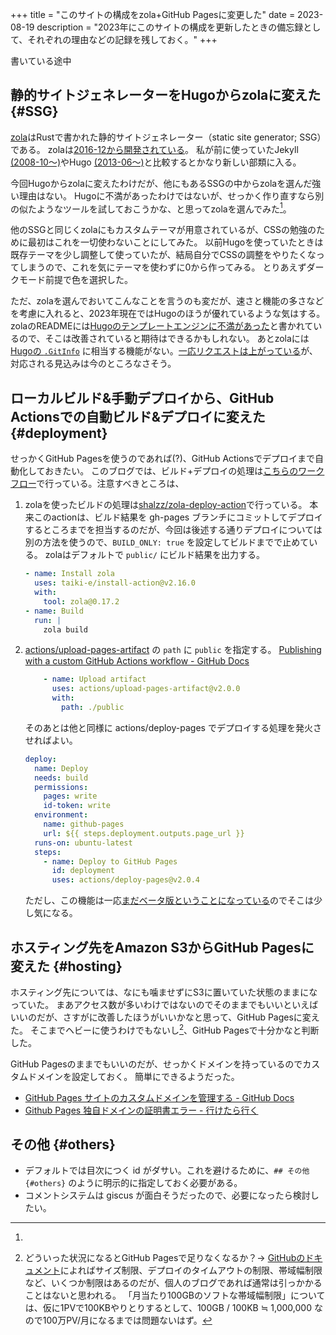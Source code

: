 +++
title = "このサイトの構成をzola+GitHub Pagesに変更した"
date = 2023-08-19
description = "2023年にこのサイトの構成を更新したときの備忘録として、それぞれの理由などの記録を残しておく。"
+++

書いている途中

## 静的サイトジェネレーターをHugoからzolaに変えた {#SSG}

[zola]はRustで書かれた静的サイトジェネレーター（static site generator; SSG）である。
zolaは[2016-12から開発されている](https://github.com/getzola/zola/graphs/contributors)。
私が前に使っていたJekyll [(2008-10〜)](https://github.com/jekyll/jekyll/graphs/contributors)やHugo [(2013-06〜)](https://github.com/gohugoio/hugo/graphs/contributors)と比較するとかなり新しい部類に入る。

[zola]: https://github.com/getzola/zola

今回Hugoからzolaに変えたわけだが、他にもあるSSGの中からzolaを選んだ強い理由はない。
Hugoに不満があったわけではないが、せっかく作り直すなら別の似たようなツールを試しておこうかな、と思ってzolaを選んでみた[^zola-vs-hugo]。

他のSSGと同じくzolaにもカスタムテーマが用意されているが、CSSの勉強のために最初はこれを一切使わないことにしてみた。
以前Hugoを使っていたときは既存テーマを少し調整して使っていたが、結局自分でCSSの調整をやりたくなってしまうので、これを気にテーマを使わずに0から作ってみる。
とりあえずダークモード前提で色を選択した。

[^zola-vs-hugo]:
ただ、zolaを選んでおいてこんなことを言うのも変だが、速さと機能の多さなどを考慮に入れると、2023年現在ではHugoのほうが優れているような気はする。
zolaのREADMEには[Hugoのテンプレートエンジンに不満があった]と書かれているので、そこは改善されていると期待はできるかもしれない。
あとzolaには[Hugoの `.GitInfo`](https://gohugo.io/variables/git/) に相当する機能がない。[一応リクエストは上がっている](https://zola.discourse.group/t/git-info-variables-like-hugo/1448)が、対応される見込みは今のところなさそう。

[Hugoのテンプレートエンジンに不満があった]: https://github.com/getzola/zola/blob/74056d15ab6ee46a336463c9098745f14564aae1/README.md?plain=1#L11-L12


## ローカルビルド&手動デプロイから、GitHub Actionsでの自動ビルド&デプロイに変えた {#deployment}
せっかくGitHub Pagesを使うのであれば(?)、GitHub Actionsでデプロイまで自動化しておきたい。
このブログでは、ビルド+デプロイの処理は[こちらのワークフロー]で行っている。注意すべきところは、

[こちらのワークフロー]: https://github.com/oshikiri/oshikiri.github.io/blob/master/.github/workflows/build-deploy.yaml

1. zolaを使ったビルドの処理は[shalzz/zola-deploy-action](https://github.com/shalzz/zola-deploy-action)で行っている。
本来このactionは、ビルド結果を gh-pages ブランチにコミットしてデプロイするところまでを担当するのだが、今回は後述する通りデプロイについては別の方法を使うので、`BUILD_ONLY: true` を設定してビルドまでで止めている。
zolaはデフォルトで `public/` にビルド結果を出力する。

    ```yaml
    - name: Install zola
      uses: taiki-e/install-action@v2.16.0
      with:
        tool: zola@0.17.2
    - name: Build
      run: |
        zola build
    ```

2. [actions/upload-pages-artifact](https://github.com/actions/upload-pages-artifact) の `path` に `public` を指定する。
[Publishing with a custom GitHub Actions workflow - GitHub Docs](https://docs.github.com/en/pages/getting-started-with-github-pages/configuring-a-publishing-source-for-your-github-pages-site#publishing-with-a-custom-github-actions-workflow)

    ```yaml
        - name: Upload artifact
          uses: actions/upload-pages-artifact@v2.0.0
          with:
            path: ./public
    ```

    そのあとは他と同様に actions/deploy-pages でデプロイする処理を発火させればよい。

    ```yaml
    deploy:
      name: Deploy
      needs: build
      permissions:
        pages: write
        id-token: write
      environment:
        name: github-pages
        url: ${{ steps.deployment.outputs.page_url }}
      runs-on: ubuntu-latest
      steps:
        - name: Deploy to GitHub Pages
          id: deployment
          uses: actions/deploy-pages@v2.0.4
    ```

    ただし、この機能は一応[まだベータ版ということになっている](https://docs.github.com/en/pages/getting-started-with-github-pages/configuring-a-publishing-source-for-your-github-pages-site#publishing-with-a-custom-github-actions-workflow)のでそこは少し気になる。


## ホスティング先をAmazon S3からGitHub Pagesに変えた {#hosting}
ホスティング先については、なにも噛ませずにS3に置いていた状態のままになっていた。
まあアクセス数が多いわけではないのでそのままでもいいといえばいいのだが、さすがに改善したほうがいいかなと思って、GitHub Pagesに変えた。
そこまでヘビーに使うわけでもないし[^heavy]、GitHub Pagesで十分かなと判断した。

GitHub Pagesのままでもいいのだが、せっかくドメインを持っているのでカスタムドメインを設定しておく。
簡単にできるようだった。

- [GitHub Pages サイトのカスタムドメインを管理する - GitHub Docs](https://docs.github.com/ja/pages/configuring-a-custom-domain-for-your-github-pages-site/managing-a-custom-domain-for-your-github-pages-site)
- [Github Pages 独自ドメインの証明書エラー - 行けたら行く](https://www.ted027.com/post/domain-certificate/)

[^heavy]: どういった状況になるとGitHub Pagesで足りなくなるか？→
  [GitHubのドキュメント](https://docs.github.com/ja/pages/getting-started-with-github-pages/about-github-pages#usage-limits)によればサイズ制限、デプロイのタイムアウトの制限、帯域幅制限など、いくつか制限はあるのだが、個人のブログであれば通常は引っかかることはないと思われる。
  「月当たり100GBのソフトな帯域幅制限」については、仮に1PVで100KBやりとりするとして、100GB / 100KB ≒ 1,000,000 なので100万PV/月になるまでは問題ないはず。


## その他 {#others}

- デフォルトでは目次につく id がダサい。これを避けるために、`## その他 {#others}` のように明示的に指定しておく必要がある。
- コメントシステムは giscus が面白そうだったので、必要になったら検討したい。
